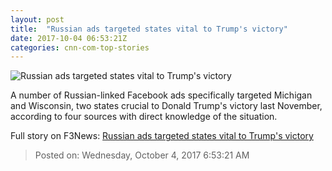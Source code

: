 ```yaml
---
layout: post
title:  "Russian ads targeted states vital to Trump's victory"
date: 2017-10-04 06:53:21Z
categories: cnn-com-top-stories
---
```


![Russian ads targeted states vital to Trump's victory](http://i2.cdn.cnn.com/cnnnext/dam/assets/171003215422-fb-russia-logo-super-tease.jpg)

A number of Russian-linked Facebook ads specifically targeted Michigan and Wisconsin, two states crucial to Donald Trump's victory last November, according to four sources with direct knowledge of the situation.


Full story on F3News: [Russian ads targeted states vital to Trump's victory](http://www.f3nws.com/n/NH333H)

> Posted on: Wednesday, October 4, 2017 6:53:21 AM
